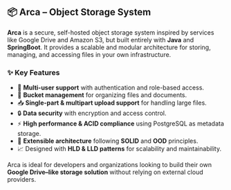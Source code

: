 ## 📦 Arca – Object Storage System

**Arca** is a secure, self-hosted object storage system inspired by services like Google Drive and Amazon S3, but built entirely with **Java** and **SpringBoot**. It provides a scalable and modular architecture for storing, managing, and accessing files in your own infrastructure.

### ✨ Key Features

* 🔑 **Multi-user support** with authentication and role-based access.
* 📂 **Bucket management** for organizing files and documents.
* 📥 **Single-part & multipart upload support** for handling large files.
* 🔒 **Data security** with encryption and access control.
* ⚡ **High performance & ACID compliance** using PostgreSQL as metadata storage.
* 🧩 **Extensible architecture** following **SOLID** and **OOD** principles.
* 📈 Designed with **HLD & LLD patterns** for scalability and maintainability.

Arca is ideal for developers and organizations looking to build their own **Google Drive–like storage solution** without relying on external cloud providers.
 
